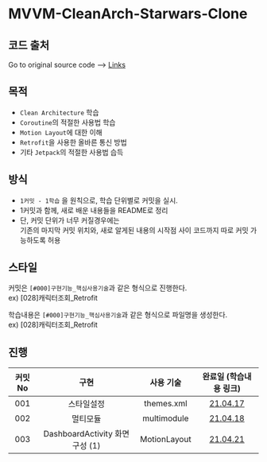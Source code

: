 # MVVM-CleanArch-Starwars-Clone

## 코드 출처
Go to original source code --> [Links](https://github.com/odaridavid/Clean-MVVM-ArchComponents)


## 목적
- `Clean Architecture` 학습
- `Coroutine`의 적절한 사용법 학습
- `Motion Layout`에 대한 이해
- `Retrofit`을 사용한 올바른 통신 방법
- 기타 `Jetpack`의 적절한 사용법 습득

## 방식
- `1커밋 - 1학습` 을 원칙으로, 학습 단위별로 커밋을 실시.
- 1커밋과 함께, 새로 배운 내용들을 README로 정리
- 단, 커밋 단위가 너무 커질경우에는  
기존의 마지막 커밋 위치와, 새로 알게된 내용의 시작점 사이 코드까지 따로 커밋 가능하도록 허용

## 스타일
커밋은 `[#000]구현기능_핵심사용기술`과 같은 형식으로 진행한다.  
ex) [028]캐릭터조회_Retrofit 

학습내용은 `[#000]구현기능_핵심사용기술`과 같은 형식으로 파일명을 생성한다.  
ex) [028]캐릭터조회_Retrofit 

## 진행
커밋No | 구현 | 사용 기술 | 완료일 (학습내용 링크) 
:---: | :---: | :---: | :---: | 
 | 001 | 스타일설정 | themes.xml | [21.04.17](./studycontent/[001]스타일설정_themes.xml.md)
 | 002 | 멀티모듈 | multimodule | [21.04.18](./studycontent/[002]멀티모듈_multimodule.md)
 | 003 | DashboardActivity 화면구성 (1) | MotionLayout | [21.04.21](./studycontent/[003]DashboardActivity화면구성(1)_MotionLayout.md)